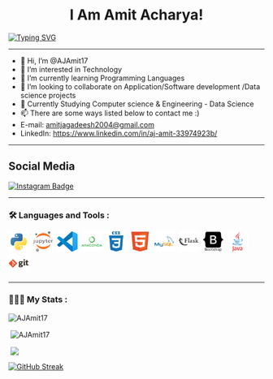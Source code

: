 <h1 align="center">
I Am Amit Acharya!<br>
</h1>
  
[![Typing SVG](https://readme-typing-svg.herokuapp.com?font=Roboto+Mono&pause=1000&center=true&vCenter=true&width=435&lines=Welcome+to+My+GitHub+Profile;Python+developer;CSE++-+Data+Science+Engineer)](https://git.io/typing-svg)

----
 
- 👋 Hi, I’m @AJAmit17
- 👀 I’m interested in Technology
- 🌱 I’m currently learning Programming Languages
- 💞️ I’m looking to collaborate on Application/Software development /Data science projects
- 🏫 Currently Studying Computer science & Engineering - Data Science
- 📫 There are some ways listed below to contact me :) 
-    E-mail: amitjagadeesh2004@gmail.com
-    LinkedIn: https://www.linkedin.com/in/aj-amit-33974923b/

<!---
AJAmit17/AJAmit17 is a ✨ special ✨ repository because its `README.md` (this file) appears on your GitHub profile.
You can click the Preview link to take a look at your changes.
--->
---

## Social Media
[![Instagram Badge](https://img.shields.io/badge/-@ajamit_17-E4405F?style=flat-square&logo=instagram&logoColor=white&link=https://instagram.com/ajamit_17?igshid=ZDdkNTZiNTM=)](https://www.instagram.com/ajamit_17/)

---

### :hammer_and_wrench: Languages and Tools :

<div>
  <img src="https://raw.githubusercontent.com/devicons/devicon/1119b9f84c0290e0f0b38982099a2bd027a48bf1/icons/python/python-original.svg" title="Python" alt="Python" width="40" height="40"/>&nbsp;
  <img src="https://raw.githubusercontent.com/devicons/devicon/1119b9f84c0290e0f0b38982099a2bd027a48bf1/icons/jupyter/jupyter-original-wordmark.svg" title="Jupyter" alt="Jupyter" width="40" height="40"/>&nbsp;
  <img src="https://raw.githubusercontent.com/devicons/devicon/1119b9f84c0290e0f0b38982099a2bd027a48bf1/icons/vscode/vscode-original.svg" title="VSCode"  alt="VSCode" width="40" height="40"/>&nbsp;
  <img src="https://raw.githubusercontent.com/devicons/devicon/1119b9f84c0290e0f0b38982099a2bd027a48bf1/icons/anaconda/anaconda-original-wordmark.svg" title="Anaconda" alt="Anaconda" width="40" height="40"/>&nbsp;
  <img src="https://github.com/devicons/devicon/blob/master/icons/css3/css3-plain-wordmark.svg"  title="CSS3" alt="CSS" width="40" height="40"/>&nbsp;
  <img src="https://github.com/devicons/devicon/blob/master/icons/html5/html5-original.svg" title="HTML5" alt="HTML" width="40" height="40"/>&nbsp;
  <img src="https://github.com/devicons/devicon/blob/master/icons/mysql/mysql-original-wordmark.svg" title="MySQL"  alt="MySQL" width="40" height="40"/>&nbsp;
  <img src="https://raw.githubusercontent.com/devicons/devicon/1119b9f84c0290e0f0b38982099a2bd027a48bf1/icons/flask/flask-original-wordmark.svg" title="Flask" alt="Flask" bgcolor="white" width="40" height="40"/>&nbsp;
  <img src="https://raw.githubusercontent.com/devicons/devicon/1119b9f84c0290e0f0b38982099a2bd027a48bf1/icons/bootstrap/bootstrap-plain-wordmark.svg" title="Bootstrap" alt="Bootstrap" style="background-color: white" width="40" height="40"/>&nbsp;
  <img src="https://github.com/devicons/devicon/blob/master/icons/java/java-original-wordmark.svg" title="Java" alt="Java" width="40" height="40"/>&nbsp;
  <img src="https://github.com/devicons/devicon/blob/master/icons/git/git-original-wordmark.svg" title="Git" **alt="Git" width="40" height="40"/>
</div>

---

### 🧑🏻‍💻 My Stats :

<p><img align="center"  src="https://github-readme-stats.vercel.app/api/top-langs?username=AJAmit17&show_icons=true&locale=en&layout=compact%22%20alt=%22bhaskar08%22&theme=blue-green" alt="AJAmit17" /></p>

<p>&nbsp;<img align= "center" src="https://github-readme-stats.vercel.app/api?username=AJAmit17&show_icons=true&locale=en&theme=blue-green" alt="AJAmit17" />

<p>&nbsp;<img align="center" src="https://github-readme-stats-anuraghazra1.vercel.app/api/top-langs/?username=AJAmit17&layout=compact&theme=blue-green" />

[![GitHub Streak](https://github-readme-streak-stats.herokuapp.com?user=AJAmit17&theme=highcontrast&hide_border=true&date_format=M%20j%5B%2C%20Y%5D)](https://git.io/streak-stats)
